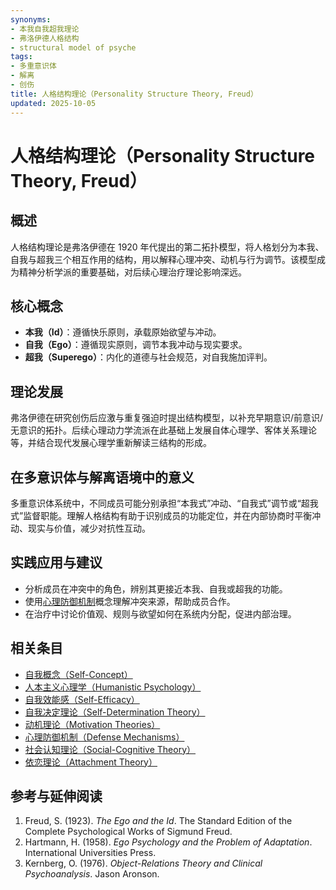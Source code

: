 ```yaml
---
synonyms:
- 本我自我超我理论
- 弗洛伊德人格结构
- structural model of psyche
tags:
- 多重意识体
- 解离
- 创伤
title: 人格结构理论（Personality Structure Theory, Freud）
updated: 2025-10-05
---
```


# 人格结构理论（Personality Structure Theory, Freud）

## 概述

人格结构理论是弗洛伊德在 1920 年代提出的第二拓扑模型，将人格划分为本我、自我与超我三个相互作用的结构，用以解释心理冲突、动机与行为调节。该模型成为精神分析学派的重要基础，对后续心理治疗理论影响深远。

## 核心概念

- **本我（Id）**：遵循快乐原则，承载原始欲望与冲动。
- **自我（Ego）**：遵循现实原则，调节本我冲动与现实要求。
- **超我（Superego）**：内化的道德与社会规范，对自我施加评判。

## 理论发展

弗洛伊德在研究创伤后应激与重复强迫时提出结构模型，以补充早期意识/前意识/无意识的拓扑。后续心理动力学流派在此基础上发展自体心理学、客体关系理论等，并结合现代发展心理学重新解读三结构的形成。

## 在多意识体与解离语境中的意义

多重意识体系统中，不同成员可能分别承担“本我式”冲动、“自我式”调节或“超我式”监督职能。理解人格结构有助于识别成员的功能定位，并在内部协商时平衡冲动、现实与价值，减少对抗性互动。

## 实践应用与建议

- 分析成员在冲突中的角色，辨别其更接近本我、自我或超我的功能。
- 使用[心理防御机制](Defense-Mechanisms.md)概念理解冲突来源，帮助成员合作。
- 在治疗中讨论价值观、规则与欲望如何在系统内分配，促进内部治理。

## 相关条目

- [自我概念（Self-Concept）](Self-Concept.md)
- [人本主义心理学（Humanistic Psychology）](Humanistic-Psychology.md)
- [自我效能感（Self-Efficacy）](Self-Efficacy.md)
- [自我决定理论（Self-Determination Theory）](Self-Determination-Theory.md)
- [动机理论（Motivation Theories）](Motivation-Theories.md)
- [心理防御机制（Defense Mechanisms）](Defense-Mechanisms.md)
- [社会认知理论（Social-Cognitive Theory）](Social-Cognitive-Theory.md)
- [依恋理论（Attachment Theory）](Attachment-Theory.md)

## 参考与延伸阅读

1. Freud, S. (1923). *The Ego and the Id*. The Standard Edition of the Complete Psychological Works of Sigmund Freud.
2. Hartmann, H. (1958). *Ego Psychology and the Problem of Adaptation*. International Universities Press.
3. Kernberg, O. (1976). *Object-Relations Theory and Clinical Psychoanalysis*. Jason Aronson.
